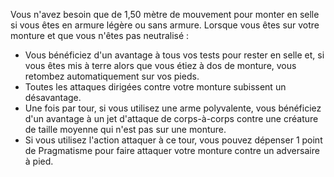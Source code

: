 ﻿---
id: combat_feats_fr.md#cavalier
name: Cavalier
---

Vous n'avez besoin que de 1,50 mètre de mouvement pour monter en selle si vous êtes en armure légère ou sans armure. Lorsque vous êtes sur votre monture et que vous n'êtes pas neutralisé :

* Vous bénéficiez d'un avantage à tous vos tests pour rester en selle et, si vous êtes mis à terre alors que vous étiez à dos de monture, vous retombez automatiquement sur vos pieds.
* Toutes les attaques dirigées contre votre monture subissent un désavantage.
* Une fois par tour, si vous utilisez une arme polyvalente, vous bénéficiez d'un avantage à un jet d'attaque de corps-à-corps contre une créature de taille moyenne qui n'est pas sur une monture.
* Si vous utilisez l'action attaquer à ce tour, vous pouvez dépenser 1 point de Pragmatisme pour faire attaquer votre monture contre un adversaire à pied.

